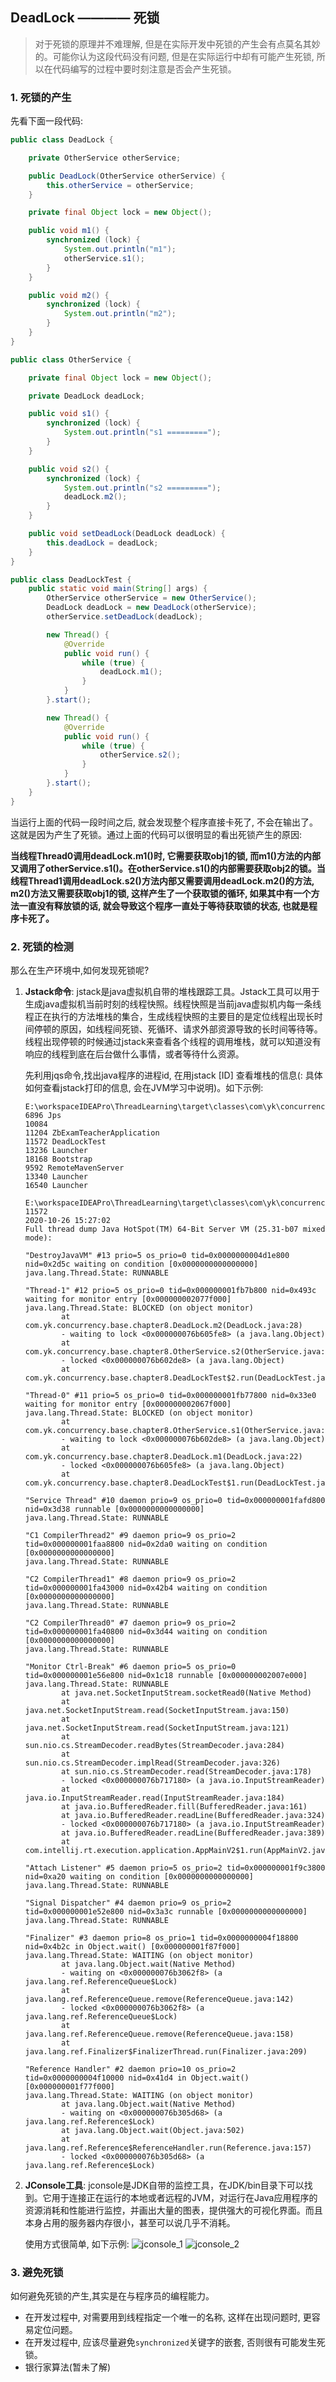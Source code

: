 ## DeadLock ———— 死锁

> 对于死锁的原理并不难理解, 但是在实际开发中死锁的产生会有点莫名其妙的。可能你认为这段代码没有问题, 但是在实际运行中却有可能产生死锁, 所以在代码编写的过程中要时刻注意是否会产生死锁。

### 1. 死锁的产生

先看下面一段代码:

```java
public class DeadLock {

    private OtherService otherService;

    public DeadLock(OtherService otherService) {
        this.otherService = otherService;
    }

    private final Object lock = new Object();

    public void m1() {
        synchronized (lock) {
            System.out.println("m1");
            otherService.s1();
        }
    }

    public void m2() {
        synchronized (lock) {
            System.out.println("m2");
        }
    }
}
```

```java
public class OtherService {

    private final Object lock = new Object();

    private DeadLock deadLock;

    public void s1() {
        synchronized (lock) {
            System.out.println("s1 =========");
        }
    }

    public void s2() {
        synchronized (lock) {
            System.out.println("s2 =========");
            deadLock.m2();
        }
    }

    public void setDeadLock(DeadLock deadLock) {
        this.deadLock = deadLock;
    }
}
```

```java
public class DeadLockTest {
    public static void main(String[] args) {
        OtherService otherService = new OtherService();
        DeadLock deadLock = new DeadLock(otherService);
        otherService.setDeadLock(deadLock);

        new Thread() {
            @Override
            public void run() {
                while (true) {
                    deadLock.m1();
                }
            }
        }.start();

        new Thread() {
            @Override
            public void run() {
                while (true) {
                    otherService.s2();
                }
            }
        }.start();
    }
}
```
当运行上面的代码一段时间之后, 就会发现整个程序直接卡死了, 不会在输出了。这就是因为产生了死锁。通过上面的代码可以很明显的看出死锁产生的原因:

**当线程Thread0调用deadLock.m1()时, 它需要获取obj1的锁, 而m1()方法的内部又调用了otherService.s1()。在otherService.s1()的内部需要获取obj2的锁。当线程Thread1调用deadLock.s2()方法内部又需要调用deadLock.m2()的方法, m2()方法又需要获取obj1的锁, 这样产生了一个获取锁的循环, 如果其中有一个方法一直没有释放锁的话, 就会导致这个程序一直处于等待获取锁的状态, 也就是程序卡死了。**

### 2. 死锁的检测

那么在生产环境中,如何发现死锁呢?

1. **Jstack命令**:  jstack是java虚拟机自带的堆栈跟踪工具。Jstack工具可以用于生成java虚拟机当前时刻的线程快照。线程快照是当前java虚拟机内每一条线程正在执行的方法堆栈的集合，生成线程快照的主要目的是定位线程出现长时间停顿的原因，如线程间死锁、死循环、请求外部资源导致的长时间等待等。 线程出现停顿的时候通过jstack来查看各个线程的调用堆栈，就可以知道没有响应的线程到底在后台做什么事情，或者等待什么资源。

    先利用jqs命令,找出java程序的进程id, 在用jstack [ID] 查看堆栈的信息(: 具体如何查看jstack打印的信息, 会在JVM学习中说明)。如下示例:

    ```shell
    E:\workspaceIDEAPro\ThreadLearning\target\classes\com\yk\concurrency\base\chapter7>jps
    6896 Jps
    10084
    11204 ZbExamTeacherApplication
    11572 DeadLockTest
    13236 Launcher
    18168 Bootstrap
    9592 RemoteMavenServer
    13340 Launcher
    16540 Launcher

    E:\workspaceIDEAPro\ThreadLearning\target\classes\com\yk\concurrency\base\chapter7>jstack 11572
    2020-10-26 15:27:02
    Full thread dump Java HotSpot(TM) 64-Bit Server VM (25.31-b07 mixed mode):

    "DestroyJavaVM" #13 prio=5 os_prio=0 tid=0x0000000004d1e800 nid=0x2d5c waiting on condition [0x0000000000000000]
    java.lang.Thread.State: RUNNABLE

    "Thread-1" #12 prio=5 os_prio=0 tid=0x000000001fb7b800 nid=0x493c waiting for monitor entry [0x000000002077f000]
    java.lang.Thread.State: BLOCKED (on object monitor)
            at com.yk.concurrency.base.chapter8.DeadLock.m2(DeadLock.java:28)
            - waiting to lock <0x000000076b605fe8> (a java.lang.Object)
            at com.yk.concurrency.base.chapter8.OtherService.s2(OtherService.java:24)
            - locked <0x000000076b602de8> (a java.lang.Object)
            at com.yk.concurrency.base.chapter8.DeadLockTest$2.run(DeadLockTest.java:39)

    "Thread-0" #11 prio=5 os_prio=0 tid=0x000000001fb77800 nid=0x33e0 waiting for monitor entry [0x000000002067f000]
    java.lang.Thread.State: BLOCKED (on object monitor)
            at com.yk.concurrency.base.chapter8.OtherService.s1(OtherService.java:17)
            - waiting to lock <0x000000076b602de8> (a java.lang.Object)
            at com.yk.concurrency.base.chapter8.DeadLock.m1(DeadLock.java:22)
            - locked <0x000000076b605fe8> (a java.lang.Object)
            at com.yk.concurrency.base.chapter8.DeadLockTest$1.run(DeadLockTest.java:30)

    "Service Thread" #10 daemon prio=9 os_prio=0 tid=0x000000001fafd800 nid=0x3d38 runnable [0x0000000000000000]
    java.lang.Thread.State: RUNNABLE

    "C1 CompilerThread2" #9 daemon prio=9 os_prio=2 tid=0x000000001faa8800 nid=0x2da0 waiting on condition [0x0000000000000000]
    java.lang.Thread.State: RUNNABLE

    "C2 CompilerThread1" #8 daemon prio=9 os_prio=2 tid=0x000000001fa43000 nid=0x42b4 waiting on condition [0x0000000000000000]
    java.lang.Thread.State: RUNNABLE

    "C2 CompilerThread0" #7 daemon prio=9 os_prio=2 tid=0x000000001fa40800 nid=0x3d44 waiting on condition [0x0000000000000000]
    java.lang.Thread.State: RUNNABLE

    "Monitor Ctrl-Break" #6 daemon prio=5 os_prio=0 tid=0x000000001e56e800 nid=0x1c18 runnable [0x000000002007e000]
    java.lang.Thread.State: RUNNABLE
            at java.net.SocketInputStream.socketRead0(Native Method)
            at java.net.SocketInputStream.read(SocketInputStream.java:150)
            at java.net.SocketInputStream.read(SocketInputStream.java:121)
            at sun.nio.cs.StreamDecoder.readBytes(StreamDecoder.java:284)
            at sun.nio.cs.StreamDecoder.implRead(StreamDecoder.java:326)
            at sun.nio.cs.StreamDecoder.read(StreamDecoder.java:178)
            - locked <0x000000076b717180> (a java.io.InputStreamReader)
            at java.io.InputStreamReader.read(InputStreamReader.java:184)
            at java.io.BufferedReader.fill(BufferedReader.java:161)
            at java.io.BufferedReader.readLine(BufferedReader.java:324)
            - locked <0x000000076b717180> (a java.io.InputStreamReader)
            at java.io.BufferedReader.readLine(BufferedReader.java:389)
            at com.intellij.rt.execution.application.AppMainV2$1.run(AppMainV2.java:64)

    "Attach Listener" #5 daemon prio=5 os_prio=2 tid=0x000000001f9c3800 nid=0xa20 waiting on condition [0x0000000000000000]
    java.lang.Thread.State: RUNNABLE

    "Signal Dispatcher" #4 daemon prio=9 os_prio=2 tid=0x000000001e52e800 nid=0x3a3c runnable [0x0000000000000000]
    java.lang.Thread.State: RUNNABLE

    "Finalizer" #3 daemon prio=8 os_prio=1 tid=0x0000000004f18800 nid=0x4b2c in Object.wait() [0x000000001f87f000]
    java.lang.Thread.State: WAITING (on object monitor)
            at java.lang.Object.wait(Native Method)
            - waiting on <0x000000076b3062f8> (a java.lang.ref.ReferenceQueue$Lock)
            at java.lang.ref.ReferenceQueue.remove(ReferenceQueue.java:142)
            - locked <0x000000076b3062f8> (a java.lang.ref.ReferenceQueue$Lock)
            at java.lang.ref.ReferenceQueue.remove(ReferenceQueue.java:158)
            at java.lang.ref.Finalizer$FinalizerThread.run(Finalizer.java:209)

    "Reference Handler" #2 daemon prio=10 os_prio=2 tid=0x0000000004f10000 nid=0x41d4 in Object.wait() [0x000000001f77f000]
    java.lang.Thread.State: WAITING (on object monitor)
            at java.lang.Object.wait(Native Method)
            - waiting on <0x000000076b305d68> (a java.lang.ref.Reference$Lock)
            at java.lang.Object.wait(Object.java:502)
            at java.lang.ref.Reference$ReferenceHandler.run(Reference.java:157)
            - locked <0x000000076b305d68> (a java.lang.ref.Reference$Lock)

    ```
2. **JConsole工具**: jconsole是JDK自带的监控工具，在JDK/bin目录下可以找到。它用于连接正在运行的本地或者远程的JVM，对运行在Java应用程序的资源消耗和性能进行监控，并画出大量的图表，提供强大的可视化界面。而且本身占用的服务器内存很小，甚至可以说几乎不消耗。

    使用方式很简单, 如下示例:
    ![jconsole_1](/image/jconsole_1.png)
    ![jconsole_2](/image/jconsole_2.png)

### 3. 避免死锁

如何避免死锁的产生,其实是在与程序员的编程能力。

- 在开发过程中, 对需要用到线程指定一个唯一的名称, 这样在出现问题时, 更容易定位问题。
- 在开发过程中, 应该尽量避免`synchronized`关键字的嵌套, 否则很有可能发生死锁。
- 银行家算法(暂未了解)




